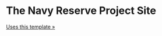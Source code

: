 # The Navy Reserve Project Site

[Uses this template »](https://github.com/blacktm/standard-jekyll-template)
